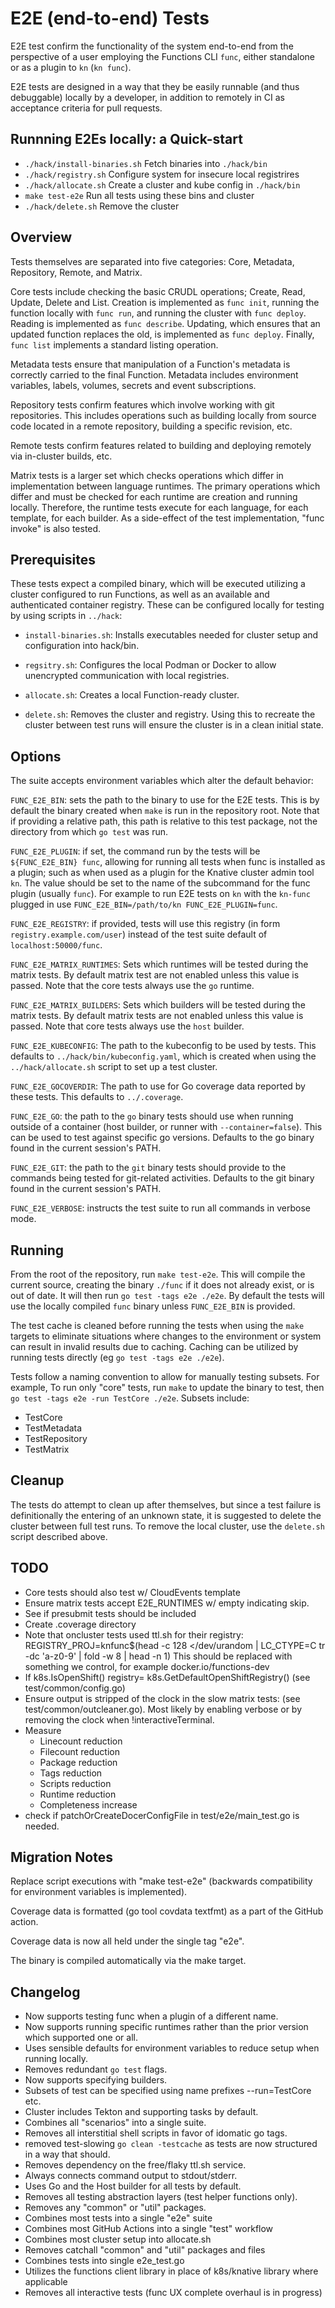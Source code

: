 # E2E (end-to-end) Tests

E2E test confirm the functionality of the system end-to-end from the
perspective of a user employing the Functions CLI `func`, either standalone
or as a plugin to `kn` (`kn func`).

E2E tests are designed in a way that they be easily runnable (and thus
debuggable) locally by a developer, in addition to remotely in CI as
acceptance criteria for pull requests.

## Runnning E2Es locally: a Quick-start

- `./hack/install-binaries.sh`  Fetch binaries into `./hack/bin`
- `./hack/registry.sh`          Configure system for insecure local registrires
- `./hack/allocate.sh`          Create a cluster and kube config in `./hack/bin`
- `make test-e2e`               Run all tests using these bins and cluster
- `./hack/delete.sh`            Remove the cluster


## Overview

Tests themselves are separated into five categories:  Core, Metadata,
Repository, Remote, and Matrix.

Core tests include checking the basic CRUDL operations; Create, Read, Update,
Delete and List.  Creation is implemented as `func init`, running the function
locally with `func run`, and running the cluster with `func deploy`. Reading is
implemented as `func describe`.  Updating, which ensures that an updated
function replaces the old, is implemented as `func deploy`.  Finally,
`func list` implements a standard listing operation.

Metadata tests ensure that manipulation of a Function's metadata is correctly
carried to the final Function.  Metadata includes environment variables,
labels, volumes, secrets and event subscriptions.

Repository tests confirm features which involve working with git repositories.
This includes operations such as building locally from source code located in
a remote repository, building a specific revision, etc.

Remote tests confirm features related to building and deploying remotely
via in-cluster builds, etc.

Matrix tests is a larger set which checks operations which differ in
implementation between language runtimes.  The primary operations which
differ and must be checked for each runtime are creation and running locally.
Therefore, the runtime tests execute for each language, for each template, for
each builder.  As a side-effect of the test implementation, "func invoke" is
also tested.

## Prerequisites

These tests expect a compiled binary, which will be executed utilizing a
cluster configured to run Functions, as well as an available and authenticated
container registry.  These can be configured locally for testing by using
scripts in `../hack`:

- `install-binaries.sh`: Installs executables needed for cluster setup and
  configuration into hack/bin.

- `regsitry.sh`: Configures the local Podman or Docker to allow unencrypted
  communication with local registries.

- `allocate.sh`: Creates a local Function-ready cluster.

- `delete.sh`: Removes the cluster and registry.  Using this to recreate the
  cluster between test runs will ensure the cluster is in a clean initial state.

## Options

The suite accepts environment variables which alter the default behavior:

`FUNC_E2E_BIN`: sets the path to the binary to use for the E2E tests.  This is
by default the binary created when `make` is run in the repository root.
Note that if providing a relative path, this path is relative to this test
package, not the directory from which `go test` was run.

`FUNC_E2E_PLUGIN`: if set, the command run by the tests will be
`${FUNC_E2E_BIN} func`, allowing for running all tests when func is installed
as a plugin; such as when used as a plugin for the Knative cluster admin
tool `kn`.  The value should be set to the name of the subcommand for the
func plugin (usually `func`).  For example to run E2E tests on `kn` with
the `kn-func` plugged in use `FUNC_E2E_BIN=/path/to/kn FUNC_E2E_PLUGIN=func`.

`FUNC_E2E_REGISTRY`: if provided, tests will use this registry (in form
`registry.example.com/user`) instead of the test suite default of
`localhost:50000/func`.

`FUNC_E2E_MATRIX_RUNTIMES`: Sets which runtimes will be tested during the matrix
tests. By default matrix test are not enabled unless this value is passed.
Note that the core tests always use the `go` runtime.

`FUNC_E2E_MATRIX_BUILDERS`: Sets which builders will be tested during the matrix
tests.  By default matrix tests are not enabled unless this value is passed.
Note that core tests always use the `host` builder.

`FUNC_E2E_KUBECONFIG`: The path to the kubeconfig to be used by tests.  This
defaults to `../hack/bin/kubeconfig.yaml`, which is created when using the
`../hack/allocate.sh` script to set up a test cluster.

`FUNC_E2E_GOCOVERDIR`: The path to use for Go coverage data reported by these
tests.  This defaults to `../.coverage`.

`FUNC_E2E_GO`: the path to the `go` binary tests should use when running
outside of a container (host builder, or runner with `--container=false`).  This
can be used to test against specific go versions.  Defaults to the go binary
found in the current session's PATH.

`FUNC_E2E_GIT`: the path to the `git` binary tests should provide to the commands
being tested for git-related activities.   Defaults to the git binary
found in the current session's PATH.

`FUNC_E2E_VERBOSE`: instructs the test suite to run all commands in
verbose mode.

## Running

From the root of the repository, run `make test-e2e`.  This will compile
the current source, creating the binary `./func` if it does not already exist,
or is out of date. It will then run `go test -tags e2e ./e2e`.  By default the
tests will use the locally compiled `func` binary unless `FUNC_E2E_BIN` is
provided.

The test cache is cleaned before running the tests when using the `make`
targets to eliminate situations where changes to the environment or system
can result in invalid results due to caching.  Caching can be utilized by
running tests directly (eg `go test -tags e2e ./e2e`).

Tests follow a naming convention to allow for manually testing subsets.  For
example, To run only "core" tests, run `make` to update the binary to test,
then `go test -tags e2e -run TestCore ./e2e`. Subsets include:
- TestCore
- TestMetadata
- TestRepository
- TestMatrix

## Cleanup

The tests do attempt to clean up after themselves, but since a test failure is
definitionally the entering of an unknown state, it is suggested to delete
the cluster between full test runs. To remove the local cluster, use the
`delete.sh` script described above.

## TODO
- Core tests should also test w/ CloudEvents template
- Ensure matrix tests accept E2E_RUNTIMES w/ empty indicating skip.
- See if presubmit tests should be included
- Create .coverage directory
- Note that oncluster tests used ttl.sh for their registry:
    REGISTRY_PROJ=knfunc$(head -c 128 </dev/urandom | LC_CTYPE=C tr -dc 'a-z0-9' | fold -w 8 | head -n 1)
  This should be replaced with something we control, for example
  docker.io/functions-dev
- If k8s.IsOpenShift() registry= k8s.GetDefaultOpenShiftRegistry()
  (see test/common/config.go)
- Ensure output is stripped of the clock in the slow matrix tests:
  (see test/common/outcleaner.go).  Most likely by enabling verbose or by
  removing the clock when !interactiveTerminal.
- Measure
  - Linecount reduction
  - Filecount reduction
  - Package reduction
  - Tags reduction
  - Scripts reduction
  - Runtime reduction
  - Completeness increase
- check if patchOrCreateDocerConfigFile in test/e2e/main_test.go is needed.

## Migration Notes

Replace script executions with "make test-e2e" (backwards compatibility for
environment variables is implemented).

Coverage data is formatted (go tool covdata textfmt) as a part of the GitHub
action.

Coverage data is now all held under the single tag "e2e".

The binary is compiled automatically via the make target.


## Changelog
  - Now supports testing func when a plugin of a different name.
  - Now supports running specific runtimes rather than the prior version which
    supported one or all.
  - Uses sensible defaults for environment variables to reduce setup when
    running locally.
  - Removes redundant `go test` flags.
  - Now supports specifying builders.
  - Subsets of test can be specified using name prefixes --run=TestCore etc.
  - Cluster includes Tekton and supporting tasks by default.
  - Combines all "scenarios" into a single suite.
  - Removes all interstitial shell scripts in favor of idomatic go tags.
  - removed test-slowing `go clean -testcache` as tests are now structured
    in a way that should.
  - Removes dependency on the free/flaky ttl.sh service.
  - Always connects command output to stdout/stderr.
  - Uses Go and the Host builder for all tests by default.
  - Removes all testing abstraction layers (test helper functions only).
  - Removes any "common" or "util" packages.
  - Combines most tests into a single "e2e" suite
  - Combines most GitHub Actions into a single "test" workflow
  - Combines most cluster setup into allocate.sh
  - Removes catchall "common" and "util" packages and files 
  - Combines tests into single e2e_test.go
  - Utilizes the functions client library in place of k8s/knative library
    where applicable
  - Removes all interactive tests (func UX complete overhaul is in progress)


